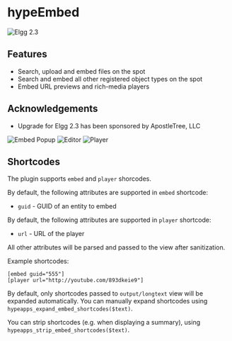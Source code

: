 hypeEmbed
=========
![Elgg 2.3](https://img.shields.io/badge/Elgg-2.3.x-orange.svg?style=flat-square)

## Features

* Search, upload and embed files on the spot
* Search and embed all other registered object types on the spot
* Embed URL previews and rich-media players

## Acknowledgements

* Upgrade for Elgg 2.3 has been sponsored by ApostleTree, LLC

![Embed Popup](https://raw.github.com/hypeJunction/hypeEmbed/master/screenshots/embed.png "Embed Popup")
![Editor](https://raw.github.com/hypeJunction/hypeEmbed/master/screenshots/editor.png "Editor")
![Player](https://raw.github.com/hypeJunction/hypeEmbed/master/screenshots/player.png "Player")

## Shortcodes

The plugin supports `embed` and `player` shorcodes.

By default, the following attributes are supported in `embed` shortcode:

 * `guid` - GUID of an entity to embed

By default, the following attributes are supported in `player` shortcode:

 * `url` - URL of the player

All other attributes will be parsed and passed to the view after sanitization.

Example shortcodes:

```
[embed guid="555"]
[player url="http://youtube.com/893dkeie9"]
```

By default, only shortcodes passed to `output/longtext` view will be expanded automatically.
You can manually expand shortcodes using `hypeapps_expand_embed_shortcodes($text)`.

You can strip shortcodes (e.g. when displaying a summary), using `hypeapps_strip_embed_shortcodes($text)`.

